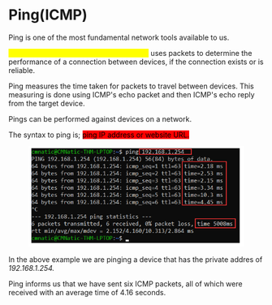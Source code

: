 # Ping(ICMP)

Ping is one of the most fundamental network tools available to us.&#x20;

<mark style="color:yellow;">ICMP (Internet Control Message Protocol)</mark> uses packets to determine the performance of a connection between devices, if the connection exists or is reliable.

Ping measures the time taken for packets to travel between devices. This measuring is done using ICMP's echo packet and then ICMP's echo reply from the target device.

Pings can be performed against devices on a network.

The syntax to ping is; <mark style="background-color:red;">ping IP address or website URL.</mark>

<figure><img src="../../../.gitbook/assets/Capture (5).PNG" alt=""><figcaption></figcaption></figure>

In the above example we are pinging a device that has the private addres of _192.168.1.254._

Ping informs us that we have sent six ICMP packets, all of which were received with an average time of 4.16 seconds.
